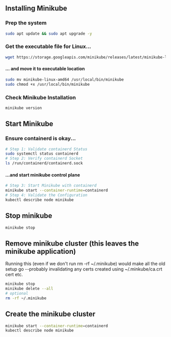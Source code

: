 ## Installing Minikube

### Prep the system
```bash
sudo apt update && sudo apt upgrade -y
```

### Get the executable file for Linux...
```bash
wget https://storage.googleapis.com/minikube/releases/latest/minikube-linux-amd64
```

#### ... and move it to executable location
```bash
sudo mv minikube-linux-amd64 /usr/local/bin/minikube
sudo chmod +x /usr/local/bin/minikube
```

### Check Minikube Installation
```bash
minikube version
```

## Start Minikube
### Ensure containerd is okay...
```bash
# Step 1: Validate containerd Status
sudo systemctl status containerd
# Step 2: Verify containerd Socket
ls /run/containerd/containerd.sock 
```

#### ...and start minikube control plane
```bash
# Step 3: Start Minikube with containerd
minikube start --container-runtime=containerd
# Step 4: Validate the Configuration
kubectl describe node minikube
```

## Stop minikube
```bash
minikube stop
```

## Remove minikube cluster (this leaves the minikube application)
Running this (even if we don't run rm -rf ~/.minikube) would make all the old setup go --probably invalidating any certs created using ~/.minkube/ca.crt cert etc.
```bash
minikube stop
minikube delete --all
# optional
rm -rf ~/.minikube
```

## Create the minikube cluster
```bash
minikube start --container-runtime=containerd
kubectl describe node minikube
```